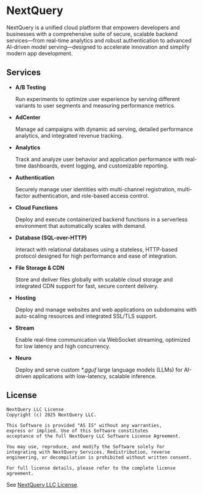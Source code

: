 # NextQuery

NextQuery is a unified cloud platform that empowers developers and businesses with a comprehensive suite of secure, scalable backend services—from real-time analytics and robust authentication to advanced AI-driven model serving—designed to accelerate innovation and simplify modern app development.

## Services

- **A/B Testing**

    Run experiments to optimize user experience by serving different variants to user segments and measuring performance metrics.

- **AdCenter**

    Manage ad campaigns with dynamic ad serving, detailed performance analytics, and integrated revenue tracking.

- **Analytics**

    Track and analyze user behavior and application performance with real-time dashboards, event logging, and customizable reporting.

- **Authentication**

    Securely manage user identities with multi-channel registration, multi-factor authentication, and role-based access control.

- **Cloud Functions**

    Deploy and execute containerized backend functions in a serverless environment that automatically scales with demand.

- **Database (SQL-over-HTTP)**

    Interact with relational databases using a stateless, HTTP-based protocol designed for high performance and ease of integration.

- **File Storage & CDN**

    Store and deliver files globally with scalable cloud storage and integrated CDN support for fast, secure content delivery.

- **Hosting**

    Deploy and manage websites and web applications on subdomains with auto-scaling resources and integrated SSL/TLS support.

- **Stream**

    Enable real-time communication via WebSocket streaming, optimized for low latency and high concurrency.

- **Neuro**

    Deploy and serve custom *\*.gguf* large language models (LLMs) for AI-driven applications with low-latency, scalable inference.

## License

```
NextQuery LLC License
Copyright (c) 2025 NextQuery LLC.

This Software is provided "AS IS" without any warranties,
express or implied. Use of this Software constitutes
acceptance of the full NextQuery LLC Software License Agreement.

You may use, reproduce, and modify the Software solely for
integrating with NextQuery Services. Redistribution, reverse
engineering, or decompilation is prohibited without written consent.

For full license details, please refer to the complete license agreement.
```

See [NextQuery LLC License](../LICENSE.md).

